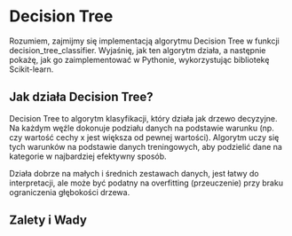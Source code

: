 # Decision Tree

Rozumiem, zajmijmy się implementacją algorytmu Decision Tree w funkcji decision_tree_classifier. Wyjaśnię, jak ten algorytm działa, a następnie pokażę, jak go zaimplementować w Pythonie, wykorzystując bibliotekę Scikit-learn.

## Jak działa Decision Tree?

Decision Tree to algorytm klasyfikacji, który działa jak drzewo decyzyjne. Na każdym węźle dokonuje podziału danych na podstawie warunku (np. czy wartość cechy x jest większa od pewnej wartości). Algorytm uczy się tych warunków na podstawie danych treningowych, aby podzielić dane na kategorie w najbardziej efektywny sposób.

Działa dobrze na małych i średnich zestawach danych, jest łatwy do interpretacji, ale może być podatny na overfitting (przeuczenie) przy braku ograniczenia głębokości drzewa.

## Zalety i Wady